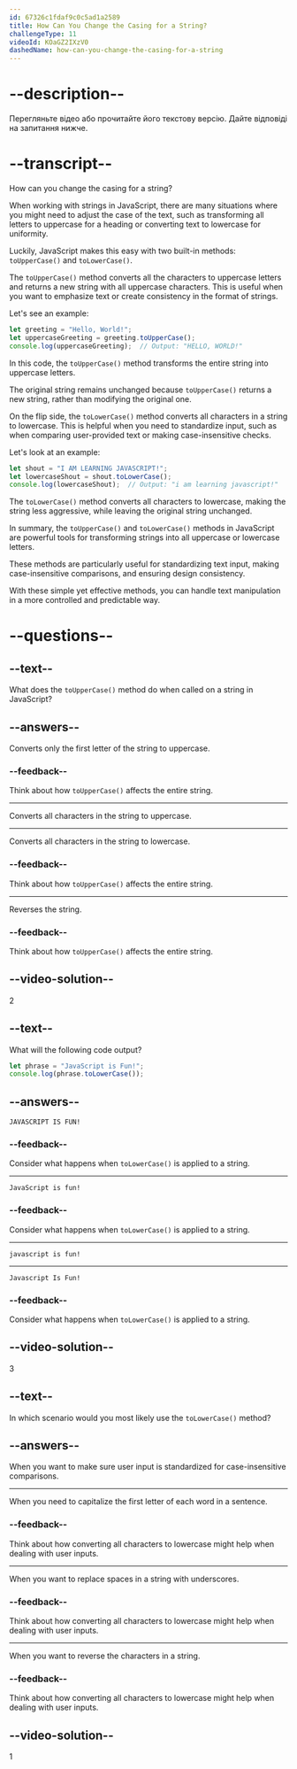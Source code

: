 ```yaml
---
id: 67326c1fdaf9c0c5ad1a2589
title: How Can You Change the Casing for a String?
challengeType: 11
videoId: KOaGZ2IXzV0
dashedName: how-can-you-change-the-casing-for-a-string
---
```


# --description--

Перегляньте відео або прочитайте його текстову версію. Дайте відповіді на запитання нижче.

# --transcript--

How can you change the casing for a string?

When working with strings in JavaScript, there are many situations where you might need to adjust the case of the text, such as transforming all letters to uppercase for a heading or converting text to lowercase for uniformity.

Luckily, JavaScript makes this easy with two built-in methods: `toUpperCase()` and `toLowerCase()`.

The `toUpperCase()` method converts all the characters to uppercase letters and returns a new string with all uppercase characters. This is useful when you want to emphasize text or create consistency in the format of strings.

Let's see an example:

```js
let greeting = "Hello, World!";
let uppercaseGreeting = greeting.toUpperCase();
console.log(uppercaseGreeting);  // Output: "HELLO, WORLD!"
```

In this code, the `toUpperCase()` method transforms the entire string into uppercase letters.

The original string remains unchanged because `toUpperCase()` returns a new string, rather than modifying the original one.

On the flip side, the `toLowerCase()` method converts all characters in a string to lowercase. This is helpful when you need to standardize input, such as when comparing user-provided text or making case-insensitive checks.

Let's look at an example:

```js
let shout = "I AM LEARNING JAVASCRIPT!";
let lowercaseShout = shout.toLowerCase();
console.log(lowercaseShout);  // Output: "i am learning javascript!"
```

The `toLowerCase()` method converts all characters to lowercase, making the string less aggressive, while leaving the original string unchanged.

In summary, the `toUpperCase()` and `toLowerCase()` methods in JavaScript are powerful tools for transforming strings into all uppercase or lowercase letters.

These methods are particularly useful for standardizing text input, making case-insensitive comparisons, and ensuring design consistency.

With these simple yet effective methods, you can handle text manipulation in a more controlled and predictable way.

# --questions--

## --text--

What does the `toUpperCase()` method do when called on a string in JavaScript?

## --answers--

Converts only the first letter of the string to uppercase.

### --feedback--

Think about how `toUpperCase()` affects the entire string.

---

Converts all characters in the string to uppercase.

---

Converts all characters in the string to lowercase.

### --feedback--

Think about how `toUpperCase()` affects the entire string.

---

Reverses the string.

### --feedback--

Think about how `toUpperCase()` affects the entire string.

## --video-solution--

2

## --text--

What will the following code output?

```js
let phrase = "JavaScript is Fun!";
console.log(phrase.toLowerCase());
```

## --answers--

`JAVASCRIPT IS FUN!`

### --feedback--

Consider what happens when `toLowerCase()` is applied to a string.

---

`JavaScript is fun!`

### --feedback--

Consider what happens when `toLowerCase()` is applied to a string.

---

`javascript is fun!`

---

`Javascript Is Fun!`

### --feedback--

Consider what happens when `toLowerCase()` is applied to a string.

## --video-solution--

3

## --text--

In which scenario would you most likely use the `toLowerCase()` method?

## --answers--

When you want to make sure user input is standardized for case-insensitive comparisons.

---

When you need to capitalize the first letter of each word in a sentence.

### --feedback--

Think about how converting all characters to lowercase might help when dealing with user inputs.

---

When you want to replace spaces in a string with underscores.

### --feedback--

Think about how converting all characters to lowercase might help when dealing with user inputs.

---

When you want to reverse the characters in a string.

### --feedback--

Think about how converting all characters to lowercase might help when dealing with user inputs.

## --video-solution--

1
